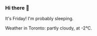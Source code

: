 ### Hi there :wave:

It's Friday! I'm probably sleeping.

Weather in Toronto: partly cloudy, at -2°C.
